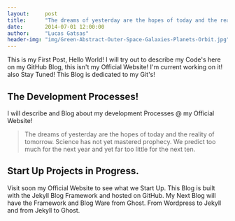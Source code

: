 ```yaml
---
layout:     post
title:      "The dreams of yesterday are the hopes of today and the reality of tomorrow."
date:       2014-07-01 12:00:00
author:     "Lucas Gatsas"
header-img: "img/Green-Abstract-Outer-Space-Galaxies-Planets-Orbit.jpg"
---
```


<p>This is my First Post, Hello World! I will try out to describe my Code's here on my GitHub Blog, this isn't my Official Website!  I'm current working on it! also Stay Tuned! This Blog is dedicated to my Git's!</p>



<h2 class="section-heading">The Development Processes!</h2>

<p>I will describe and Blog about my development Processes @ my Official Website!</p>



<blockquote>The dreams of yesterday are the hopes of today and the reality of tomorrow. Science has not yet mastered prophecy. We predict too much for the next year and yet far too little for the next ten.</blockquote>


<h2 class="section-heading">Start Up Projects in Progress.</h2>


<p>Visit soon my Official Website to see what we Start Up. This Blog is built with the Jekyll Blog Framework and hosted on GitHub. My Next Blog will have the Framework and Blog Ware from Ghost. From Wordpress to Jekyll and from Jekyll to Ghost.</p>

<!--

<a href="#">
    <img src="{{ site.baseurl }}/img/post-sample-image.jpg" alt="Post Sample Image">
</a> -->




